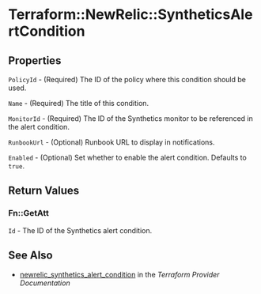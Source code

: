 # Terraform::NewRelic::SyntheticsAlertCondition



## Properties

`PolicyId` - (Required) The ID of the policy where this condition should be used.

`Name` - (Required) The title of this condition.

`MonitorId` - (Required) The ID of the Synthetics monitor to be referenced in the alert condition.

`RunbookUrl` - (Optional) Runbook URL to display in notifications.

`Enabled` - (Optional) Set whether to enable the alert condition. Defaults to `true`.


## Return Values

### Fn::GetAtt

`Id` - The ID of the Synthetics alert condition.

## See Also

* [newrelic_synthetics_alert_condition](https://www.terraform.io/docs/providers/newrelic/r/synthetics_alert_condition.html) in the _Terraform Provider Documentation_